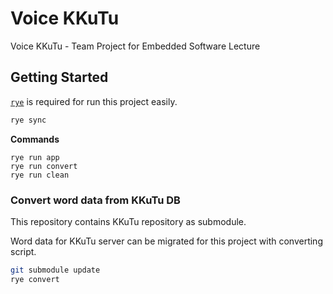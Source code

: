 # Voice KKuTu

Voice KKuTu - Team Project for Embedded Software Lecture

## Getting Started

[`rye`](https://rye.astral.sh) is required for run this project easily.

```sh
rye sync
```

**Commands**
```
rye run app
rye run convert
rye run clean
```

### Convert word data from KKuTu DB
This repository contains KKuTu repository as submodule.  

Word data for KKuTu server can be migrated for this project with converting script.

```sh
git submodule update
rye convert
```
